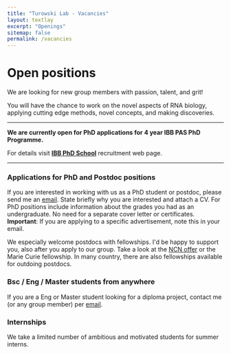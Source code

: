 ```yaml
---
title: "Turowski Lab - Vacancies"
layout: textlay
excerpt: "Openings"
sitemap: false
permalink: /vacancies
---
```


# Open positions

We are looking for new group members with passion, talent, and grit!

You will have the chance to work on the novel aspects of RNA biology, applying cutting edge methods, novel concepts, and making discoveries.

----


**We are currently open for PhD applications for 4 year IBB PAS PhD Programme.**

For details visit [**IBB PhD School**](https://ibb.edu.pl/en/phd-studies/rekrutacja/) recruitment web page.


----

### Applications for PhD and Postdoc positions
If you are interested in working with us as a PhD student or postdoc, please send me an [email](mailto:tomasz.turowski@ibb.waw.pl). State briefly why you are interested and attach a CV. For PhD positions include information about the grades you had as an undergraduate. No need for a separate cover letter or certificates. 
**Important**: If you are applying to a specific advertisement, note this in your email.

We especially welcome postdocs with fellowships. I'd be happy to support you, also after you apply to our group. Take a look at the [NCN offer](https://ncn.gov.pl/en/finansowanie-nauki/konkursy/typy) or the Marie Curie fellowship. In many country, there are also fellowships available for outdoing postdocs.


### Bsc / Eng / Master students from anywhere
If you are a Eng or Master student looking for a diploma project, contact me (or any group member) per [email](mailto:tomasz.turowski@ibb.waw.pl).

### Internships
We take a limited number of ambitious and motivated students for summer interns.
<br/><br/>